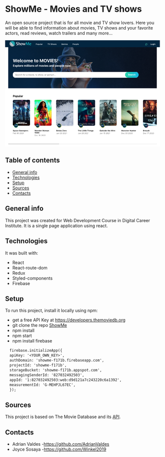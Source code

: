 # ShowMe - Movies and TV shows

An open source project that is for all movie and TV show lovers. Here you will be able to find information about movies, TV shows and your favorite actors, read reviews, watch trailers and many more...

![ShowMe site](./src/assets/images/site.png)

## Table of contents

- [General info](#general-info)
- [Technologies](#technologies)
- [Setup](#setup)
- [Sources](#sources)
- [Contacts](#contacts)

## General info

This project was created for Web Development Course in Digital Career Institute. It is a single page application using react.

## Technologies

It was built with:

- React
- React-route-dom
- Redux
- Styled-components
- Firebase

## Setup

To run this project, install it locally using npm:

- get a free API Key at <https://developers.themoviedb.org>
- git clone the repo [ShowMe](https://github.com/AdrianValdes/all-movies)
- npm install
- npm start
- npm install firebase

```
  firebase.initializeApp({
  apiKey: '<YOUR_OWN_KEY>',
  authDomain: 'showme-f171b.firebaseapp.com',
  projectId: 'showme-f171b',
  storageBucket: 'showme-f171b.appspot.com',
  messagingSenderId: '827032492503',
  appId: '1:827032492503:web:d9d121a7c243220c6a1392',
  measurementId: 'G-MEHPJL67EC',
  });
```

## Sources

This project is based on The Movie Database and its [API](https://developers.themoviedb.org/3).

## Contacts

- Adrian Valdes -https://github.com/AdrianValdes
- Joyce Sosaya -https://github.com/Winkel2019
